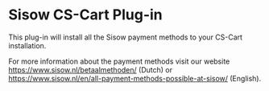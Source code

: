 # Sisow CS-Cart Plug-in

This plug-in will install all the Sisow payment methods to  your CS-Cart installation. 

For more information about the payment methods visit our website https://www.sisow.nl/betaalmethoden/ (Dutch) or https://www.sisow.nl/en/all-payment-methods-possible-at-sisow/ (English).
